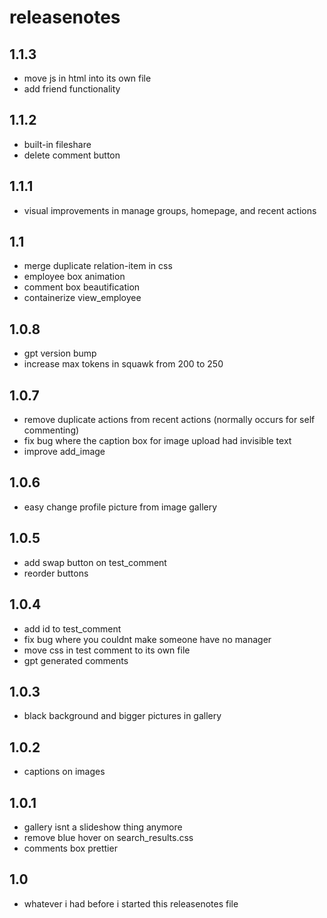 # releasenotes

## 1.1.3
- move js in html into its own file
- add friend functionality

## 1.1.2
- built-in fileshare
- delete comment button

## 1.1.1
- visual improvements in manage groups, homepage, and recent actions

## 1.1
- merge duplicate relation-item in css
- employee box animation
- comment box beautification
- containerize view_employee

## 1.0.8
- gpt version bump
- increase max tokens in squawk from 200 to 250

## 1.0.7
- remove duplicate actions from recent actions (normally occurs for self commenting)
- fix bug where the caption box for image upload had invisible text
- improve add_image

## 1.0.6
- easy change profile picture from image gallery

## 1.0.5
- add swap button on test_comment
- reorder buttons

## 1.0.4
- add id to test_comment
- fix bug where you couldnt make someone have no manager
- move css in test comment to its own file
- gpt generated comments

## 1.0.3
- black background and bigger pictures in gallery

## 1.0.2
- captions on images

## 1.0.1
- gallery isnt a slideshow thing anymore
- remove blue hover on search_results.css
- comments box prettier

## 1.0
- whatever i had before i started this releasenotes file
